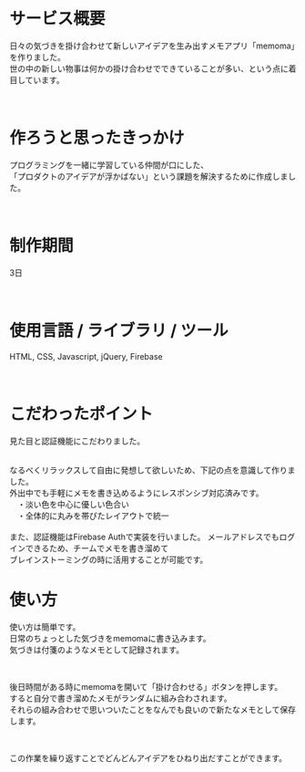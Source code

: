 # サービス概要
日々の気づきを掛け合わせて新しいアイデアを生み出すメモアプリ「memoma」を作りました。<br>
世の中の新しい物事は何かの掛け合わせでできていることが多い、という点に着目しています。

<br>

# 作ろうと思ったきっかけ
プログラミングを一緒に学習している仲間が口にした、<br>
「プロダクトのアイデアが浮かばない」という課題を解決するために作成しました。

<br>

# 制作期間
3日

<br>

# 使用言語 / ライブラリ / ツール
HTML, CSS, Javascript, jQuery, Firebase

<br>

# こだわったポイント
見た目と認証機能にこだわりました。

<br>
なるべくリラックスして自由に発想して欲しいため、下記の点を意識して作りました。<br>
外出中でも手軽にメモを書き込めるようにレスポンシブ対応済みです。<br>
　・淡い色を中心に優しい色合い<br>
　・全体的に丸みを帯びたレイアウトで統一<br>

<br>
また、認証機能はFirebase Authで実装を行いました。
メールアドレスでもログインできるため、チームでメモを書き溜めて<br>
ブレインストーミングの時に活用することが可能です。

<br>

# 使い方
使い方は簡単です。<br>
日常のちょっとした気づきをmemomaに書き込みます。<br>
気づきは付箋のようなメモとして記録されます。<br>

<br>

後日時間がある時にmemomaを開いて「掛け合わせる」ボタンを押します。<br>
すると自分で書き溜めたメモがランダムに組み合わされます。<br>
それらの組み合わせで思いついたことをなんでも良いので新たなメモとして保存します。<br>

<br>

この作業を繰り返すことでどんどんアイデアをひねり出だすことができます。<br>
<br>
